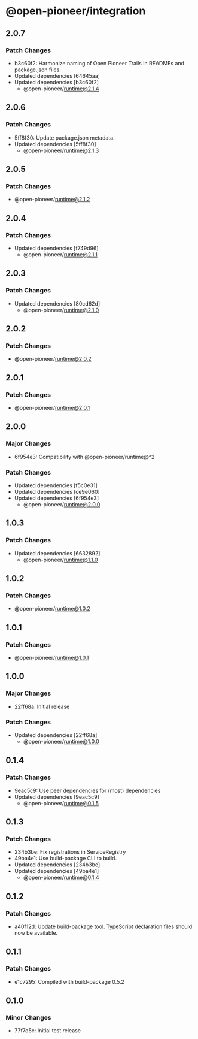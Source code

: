 # @open-pioneer/integration

## 2.0.7

### Patch Changes

-   b3c60f2: Harmonize naming of Open Pioneer Trails in READMEs and package.json files.
-   Updated dependencies [64645aa]
-   Updated dependencies [b3c60f2]
    -   @open-pioneer/runtime@2.1.4

## 2.0.6

### Patch Changes

-   5ff8f30: Update package.json metadata.
-   Updated dependencies [5ff8f30]
    -   @open-pioneer/runtime@2.1.3

## 2.0.5

### Patch Changes

-   @open-pioneer/runtime@2.1.2

## 2.0.4

### Patch Changes

-   Updated dependencies [f749d96]
    -   @open-pioneer/runtime@2.1.1

## 2.0.3

### Patch Changes

-   Updated dependencies [80cd62d]
    -   @open-pioneer/runtime@2.1.0

## 2.0.2

### Patch Changes

-   @open-pioneer/runtime@2.0.2

## 2.0.1

### Patch Changes

-   @open-pioneer/runtime@2.0.1

## 2.0.0

### Major Changes

-   6f954e3: Compatibility with @open-pioneer/runtime@^2

### Patch Changes

-   Updated dependencies [f5c0e31]
-   Updated dependencies [ce9e060]
-   Updated dependencies [6f954e3]
    -   @open-pioneer/runtime@2.0.0

## 1.0.3

### Patch Changes

-   Updated dependencies [6632892]
    -   @open-pioneer/runtime@1.1.0

## 1.0.2

### Patch Changes

-   @open-pioneer/runtime@1.0.2

## 1.0.1

### Patch Changes

-   @open-pioneer/runtime@1.0.1

## 1.0.0

### Major Changes

-   22ff68a: Initial release

### Patch Changes

-   Updated dependencies [22ff68a]
    -   @open-pioneer/runtime@1.0.0

## 0.1.4

### Patch Changes

-   9eac5c9: Use peer dependencies for (most) dependencies
-   Updated dependencies [9eac5c9]
    -   @open-pioneer/runtime@0.1.5

## 0.1.3

### Patch Changes

-   234b3be: Fix registrations in ServiceRegistry
-   49ba4e1: Use build-package CLI to build.
-   Updated dependencies [234b3be]
-   Updated dependencies [49ba4e1]
    -   @open-pioneer/runtime@0.1.4

## 0.1.2

### Patch Changes

-   a40f12d: Update build-package tool. TypeScript declaration files should now be available.

## 0.1.1

### Patch Changes

-   e1c7295: Compiled with build-package 0.5.2

## 0.1.0

### Minor Changes

-   77f7d5c: Initial test release
